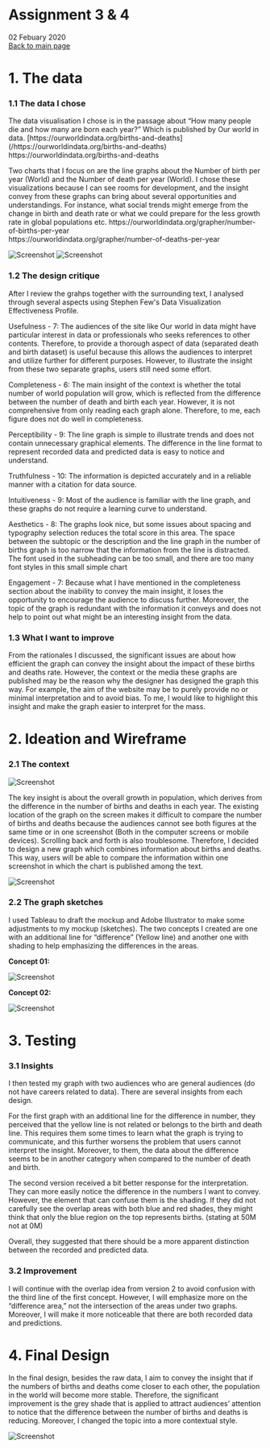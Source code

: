 # Assignment 3 & 4
02 Febuary 2020<br>
[Back to main page](/README.md)


# 1. The data

### 1.1 The data I chose

<p>
The data visualisation I chose is in the passage about “How many people die and how many are born each year?” Which is published by Our world in data. [https://ourworldindata.org/births-and-deaths](/https://ourworldindata.org/births-and-deaths)
https://ourworldindata.org/births-and-deaths
</p>

<p>
Two charts that I focus on are the line graphs about the Number of birth per year (World) and the Number of death per year (World). I chose these visualizations because I can see rooms for development, and the insight convey from these graphs can bring about several opportunities and understandings.  For instance, what social trends might emerge from the change in birth and death rate or what we could prepare for the less growth rate in global populations etc.
https://ourworldindata.org/grapher/number-of-births-per-year <br>
https://ourworldindata.org/grapher/number-of-deaths-per-year
</p>

![Screenshot](OriginalGraph1.png)
![Screenshot](OriginalGraph2.png)
  

### 1.2 The design critique

<p>
After I review the grahps together with the surrounding text, I analysed through several aspects using Stephen Few's Data Visualization Effectiveness Profile.
</p>
<p>
Usefulness - 7: The audiences of the site like Our world in data might have particular interest in data or professionals who seeks references to other contents. Therefore, to provide a thorough aspect of data (separated death and birth dataset) is useful because this allows the audiences to interpret and utilize further for different purposes. However, to illustrate the insight from these two separate graphs, users still need some effort.
</p>
<p>
Completeness - 6: The main insight of the context is whether the total number of world population will grow, which is reflected from the difference between the number of death and birth each year. However, it is not comprehensive from only reading each graph alone. Therefore, to me, each figure does not do well in completeness.
</p>
<p>
Perceptibility - 9: The line graph is simple to illustrate trends and does not contain unnecessary graphical elements. The difference in the line format to represent recorded data and predicted data is easy to notice and understand.
</p>

<p>Truthfulness - 10: The information is depicted accurately and in a reliable manner with a citation for data source.</p>

<p>Intuitiveness - 9: Most of the audience is familiar with the line graph, and these graphs do not require a learning curve to understand.</p>

<p>Aesthetics - 8: The graphs look nice, but some issues about spacing and typography selection reduces the total score in this area. The space between the subtopic or the description and the line graph in the number of births graph is too narrow that the information from the line is distracted. The font used in the subheading can be too small, and there are too many font styles in this small simple chart</p>

<p>Engagement - 7: Because what I have mentioned in the completeness section about the inability to convey the main insight, it loses the opportunity to encourage the audience to discuss further. Moreover, the topic of the graph is redundant with the information it conveys and does not help to point out what might be an interesting insight from the data.
</p>

### 1.3 What I want to improve

<p>
From the rationales I discussed, the significant issues are about how efficient the graph can convey the insight about the impact of these births and deaths rate. However, the context or the media these graphs are published may be the reason why the designer has designed the graph this way. For example, the aim of the website may be to purely provide no or minimal interpretation and to avoid bias. To me, I would like to highlight this insight and make the graph easier to interpret for the mass.
</p>

# 2. Ideation and Wireframe

### 2.1 The context

![Screenshot](laptopscreen.png)

<p>The key insight is about the overall growth in population, which derives from the difference in the number of births and deaths in each year. The existing location of the graph on the screen makes it difficult to compare the number of births and deaths because the audiences cannot see both figures at the same time or in one screenshot (Both in the computer screens or mobile devices). Scrolling back and forth is also troublesome. Therefore, I decided to design a new graph which combines information about births and deaths. This way, users will be able to compare the information within one screenshot in which the chart is published among the text.
</p>

![Screenshot](Wireframe.png)

### 2.2 The graph sketches

<p>I used Tableau to draft the mockup and Adobe Illustrator to make some adjustments to my mockup (sketches). The two concepts I created are one with an additional line for “difference” (Yellow line) and another one with shading to help emphasizing the differences in the areas.
 </p>
 
 <b>Concept 01:</b><br>

![Screenshot](New.png)
 
  <b>Concept 02:</b><br>
  
![Screenshot](Sketch02.png)

# 3. Testing

### 3.1 Insights

<p>I then tested my graph with two audiences who are general audiences (do not have careers related to data). There are several insights from each design. </p>

<p>For the first graph with an additional line for the difference in number, they perceived that the yellow line is not related or belongs to the birth and death line. This requires them some times to learn what the graph is trying to communicate, and this further worsens the problem that users cannot interpret the insight. Moreover, to them, the data about the difference seems to be in another category when compared to the number of death and birth. </p>

<p>The second version received a bit better response for the interpretation. They can more easily notice the difference in the numbers I want to convey. However, the element that can confuse them is the shading. If they did not carefully see the overlap areas with both blue and red shades, they might think that only the blue region on the top represents births. (stating at 50M not at 0M) </p>

<p>Overall, they suggested that there should be a more apparent distinction between the recorded and predicted data. </p>

### 3.2 Improvement
<p>I will continue with the overlap idea from version 2 to avoid confusion with the third line of the first concept. However, I will emphasize more on the “difference area,” not the intersection of the areas under two graphs. Moreover, I will make it more noticeable that there are both recorded data and predictions.</p>

# 4. Final Design
<p>In the final design, besides the raw data, I aim to convey the insight that if the numbers of births and deaths come closer to each other, the population in the world will become more stable. Therefore, the significant improvement is the grey shade that is applied to attract audiences’ attention to notice that the difference between the number of births and deaths is reducing. Moreover, I changed the topic into a more contextual style.</p>

![Screenshot](Final_used.png)




 

